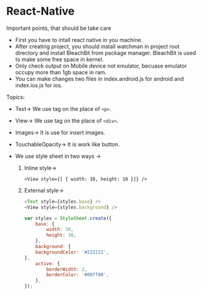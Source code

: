 # React-Native
Important points, that should be take care
- First you have to intall react native in you machine.
- After creating project, you should install watchman in project root directory and install BleachBit from package manager. BleachBit is used to make some free space in kernel.
- Only check output on Mobile device not emulator, becuase emulator occupy more than 1gb space in ram.
- You can make changes two files in index.android.js for android and index.ios.js for ios.

Topics:
- Text-> We use <Text> tag on the place of `<p>`.
- View-> We use <View> tag on the place of `<div>`.
- Images-> It is use for insert images.
- TouchableOpacity-> It is work like button.
- We use style sheet in two ways ->
	
	1. Inline style->
			
		`<View style={[ { width: 10, height: 10 }]} />`

	
	2. External style->

		```javascript
		<Text style={styles.base} />
		<View style={styles.background} />

		var styles = StyleSheet.create({
		 	base: {
		    	width: 38,
		    	height: 38,
		  	},
		  	background: {
		    backgroundColor: '#222222',
		},
			active: {
		    	borderWidth: 2,
		    	borderColor: '#00ff00',
		  	},
		});
		```